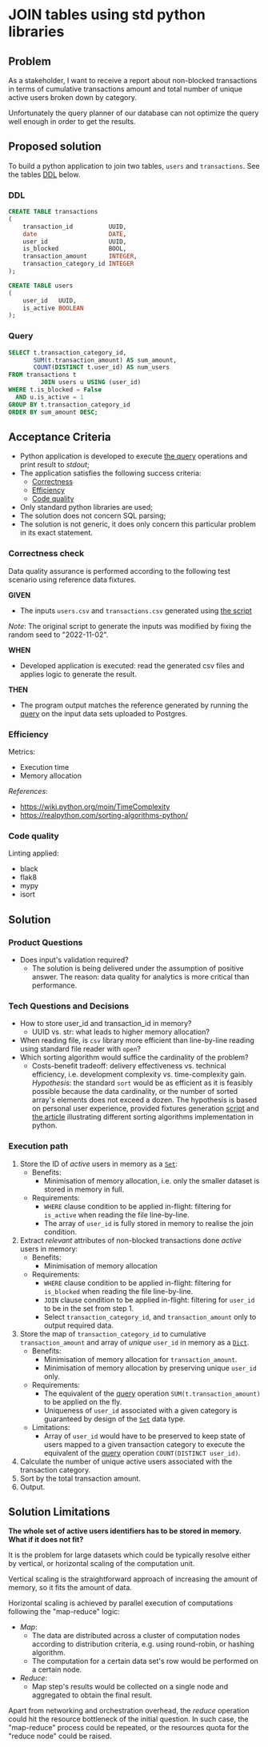 # JOIN tables using std python libraries

## Problem

As a stakeholder, I want to receive a report about non-blocked transactions in terms of cumulative transactions amount
and total number of unique active users broken down by category.

Unfortunately the query planner of our database can not optimize the query well enough in order to get the results.

## Proposed solution

To build a python application to join two tables, `users` and `transactions`. See the tables [DDL](#ddl) below.

### DDL

```sql
CREATE TABLE transactions
(
    transaction_id          UUID,
    date                    DATE,
    user_id                 UUID,
    is_blocked              BOOL,
    transaction_amount      INTEGER,
    transaction_category_id INTEGER
);

CREATE TABLE users
(
    user_id   UUID,
    is_active BOOLEAN
);
```

### Query

```sql
SELECT t.transaction_category_id,
       SUM(t.transaction_amount) AS sum_amount,
       COUNT(DISTINCT t.user_id) AS num_users
FROM transactions t
         JOIN users u USING (user_id)
WHERE t.is_blocked = False
  AND u.is_active = 1
GROUP BY t.transaction_category_id
ORDER BY sum_amount DESC;
```

## Acceptance Criteria

- Python application is developed to execute [the query](#query) operations and print result to _stdout_;
- The application satisfies the following success criteria:
    - [Correctness](#correctness-check)
    - [Efficiency](#efficiency)
    - [Code quality](#code-quality)
- Only standard python libraries are used;
- The solution does not concern SQL parsing;
- The solution is not generic, it does only concern this particular problem in its exact statement.

### Correctness check

Data quality assurance is performed according to the following test scenario using reference data fixtures.

**GIVEN**

- The inputs `users.csv` and `transactions.csv` generated using [the script](generate_data.py)

_Note_: The original script to generate the inputs was modified by fixing the random seed to "2022-11-02".

**WHEN**

- Developed application is executed: read the generated csv files and applies logic to generate the result.

**THEN**

- The program output matches the reference generated by running the [query](#query) on the input data sets uploaded to
  Postgres.

### Efficiency

Metrics:

- Execution time
- Memory allocation

_References_:
- https://wiki.python.org/moin/TimeComplexity
- https://realpython.com/sorting-algorithms-python/

### Code quality

Linting applied:

- black
- flak8
- mypy
- isort

## Solution

### Product Questions

- Does input's validation required?
    - The solution is being delivered under the assumption of positive answer. The reason: data quality for analytics is
      more critical than performance.

### Tech Questions and Decisions

- How to store user_id and transaction_id in memory?
    - UUID vs. str: what leads to higher memory allocation?
- When reading file, is `csv` library more efficient than line-by-line reading using standard file reader with `open`?
- Which sorting algorithm would suffice the cardinality of the problem?
    - Costs-benefit tradeoff: delivery effectiveness vs. technical efficiency, i.e. development complexity vs.
      time-complexity gain.
      <br>_Hypothesis_: the standard `sort` would be as efficient as it is feasibly possible because the data
      cardinality, or the number of sorted array's elements does not exceed a dozen. The hypothesis is based on personal
      user experience, provided fixtures generation [script](generate_data.py)
      and [the article](https://realpython.com/sorting-algorithms-python/) illustrating different
      sorting algorithms implementation in python.

### Execution path

1. Store the ID of _active_ users in memory as a [`Set`](https://docs.python.org/3/tutorial/datastructures.html#sets):
    - Benefits:
        - Minimisation of memory allocation, i.e. only the smaller dataset is stored in memory in full.
    - Requirements:
        - `WHERE` clause condition to be applied in-flight: filtering for `is_active` when reading the file
          line-by-line.
        - The array of `user_id` is fully stored in memory to realise the join condition.
2. Extract _relevant_ attributes of non-blocked transactions done _active_ users in memory:
    - Benefits:
        - Minimisation of memory allocation
    - Requirements:
        - `WHERE` clause condition to be applied in-flight: filtering for `is_blocked` when reading the file
          line-by-line.
        - `JOIN` clause condition to be applied in-flight: filtering for `user_id` to be in the set from step 1.
        - Select `transaction_category_id`, and `transaction_amount` only to output required data.
3. Store the map of `transaction_category_id` to cumulative `transaction_amount` and array of _unique_ `user_id` in
   memory as a [`Dict`](https://docs.python.org/3/tutorial/datastructures.html#dictionaries).
    - Benefits:
        - Minimisation of memory allocation for `transaction_amount`.
        - Minimisation of memory allocation by preserving unique `user_id` only.
    - Requirements:
        - The equivalent of the [query](#query) operation `SUM(t.transaction_amount)` to be applied on the fly.
        - Uniqueness of `user_id` associated with a given category is guaranteed by design of
          the [`Set`](https://docs.python.org/3/tutorial/datastructures.html#sets) data type.
    - Limitations:
        - Array of `user_id` would have to be preserved to keep state of users mapped to a given transaction category to
          execute the equivalent of the [query](#query) operation `COUNT(DISTINCT user_id)`.
4. Calculate the number of unique active users associated with the transaction category.
5. Sort by the total transaction amount.
6. Output.

## Solution Limitations

**The whole set of active users identifiers has to be stored in memory. What if it does not fit?**

It is the problem for large datasets which could be typically resolve either by vertical, or horizontal scaling of
the computation unit.

Vertical scaling is the straightforward approach of increasing the amount of memory, so it fits the amount of data.

Horizontal scaling is achieved by parallel execution of computations following the "map-reduce" logic:

- _Map_:
    - The data are distributed across a cluster of computation nodes according to distribution criteria, e.g. using
      round-robin, or hashing algorithm.
    - The computation for a certain data set's row would be performed on a certain node.
- _Reduce_:
    - Map step's results would be collected on a single node and aggregated to obtain the final result.

Apart from networking and orchestration overhead, the _reduce_ operation could hit the resource bottleneck of the
initial question. In such case, the "map-reduce" process could be repeated, or the resources quota for the "reduce node"
could be raised.   
